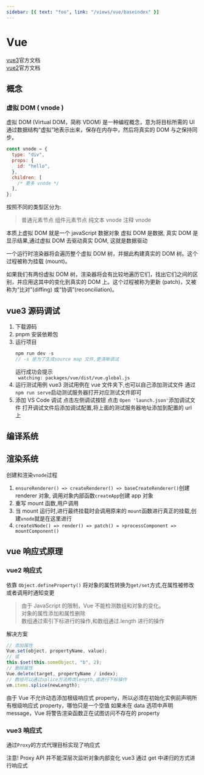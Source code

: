 ```yaml
---
sidebar: [{ text: "foo", link: "/views/vue/baseindex" }]
---
```


# Vue

[vue3](https://cn.vuejs.org/)官方文档  
[vue2](https://v2.cn.vuejs.org/v2/guide/)官方文档

## 概念

### 虚拟 DOM ( vnode )

虚拟 DOM (Virtual DOM，简称 VDOM) 是一种编程概念，意为将目标所需的 UI 通过数据结构“虚拟”地表示出来，保存在内存中，然后将真实的 DOM 与之保持同步。

```js
const vnode = {
  type: "div",
  props: {
    id: "hello",
  },
  children: [
    /* 更多 vnode */
  ],
};
```

按照不同的类型区分为:

> 普通元素节点
> 组件元素节点
> 纯文本 vnode
> 注释 vnode

本质上虚拟 DOM 就是一个 javaScript 数据对象
虚拟 DOM 是数据, 真实 DOM 是显示结果,通过虚拟 DOM 去驱动真实 DOM, 这就是数据驱动

一个运行时渲染器将会遍历整个虚拟 DOM 树，并据此构建真实的 DOM 树。这个过程被称为挂载 (mount)。

如果我们有两份虚拟 DOM 树，渲染器将会有比较地遍历它们，找出它们之间的区别，并应用这其中的变化到真实的 DOM 上。这个过程被称为更新 (patch)，又被称为“比对”(diffing) 或“协调”(reconciliation)。

## vue3 源码调试

1. 下载源码
2. pnpm 安装依赖包
3. 运行项目
   ```js
   npm run dev -s
   // -s 是为了生成source map 文件,更清晰调试
   ```
   运行成功会提示  
   ` watching: packages/vue/dist/vue.global.js`
4. 运行测试用例
   vue3 测试用例在 vue 文件夹下,也可以自己添加测试文件
   通过`npm run serve`启动测试服务器打开对应测试文件即可
5. 添加 VS Code 调试
   点击左侧调试按钮
   点击 `Open 'launch.json'`添加调试文件
   打开调试文件后添加调试配置,将上面的测试服务器地址添加到配置的 url 上

## 编译系统

## 渲染系统

创建和渲染`vnode`过程

1. `ensureRenderer() => createRenderer() => baseCreateRenderer()`创建 renderer 对象, 调用对象内部函数`createApp`创建 app 对象
2. 重写 mount 函数,用户调用
3. 当 mount 运行时,进行最终挂载时会调用原来的 `mount`函数进行真正的挂载,创建`vnode`就是在这里进行
4. `createVNode() => render() => patch() = >processComponent => mountComponent()`

## vue 响应式原理

### vue2 响应式

依靠 `Object.defineProperty()` 将对象的属性转换为`get/set`方式,在属性被修改或者调用时通知变更

> 由于 JavaScript 的限制，Vue 不能检测数组和对象的变化。  
> 对象的属性添加和属性删除  
> 数组通过索引下标进行的操作,和数组通过.length 进行的操作

解决方案

```js
// 添加属性
Vue.set(object, propertyName, value);
// 或
this.$set(this.someObject, "b", 2);
// 删除属性
Vue.delete(target, propertyName / index);
// 数组可以通过splice方法修改length,或进行下标操作
vm.items.splice(newLength);
```

由于 Vue 不允许动态添加根级响应式 property，所以必须在初始化实例前声明所有根级响应式 property，哪怕只是一个空值
如果未在 data 选项中声明 message，Vue 将警告渲染函数正在试图访问不存在的 property

### vue3 响应式

通过`Proxy`的方式代理目标实现了响应式

注意! Proxy API 并不能深层次监听对象内部变化
vue3 通过 get 中递归的方式进行响应式
